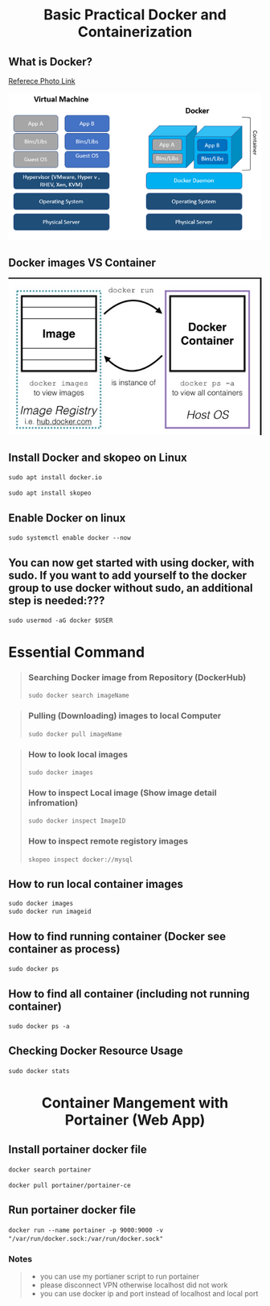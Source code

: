 <h1 align="Center">Basic Practical Docker and Containerization</h1>

## What is Docker?

[Referece Photo Link](Ref:https://www.accenture.com/us-en/blogs/software-engineering-blog/shinde-docker-containerization-devops)

![Docker Explain](../photo/docker.png)

## Docker images VS Container

![ContVsImage](../photo/docker2.png)

## Install Docker and skopeo on Linux
`sudo apt install docker.io`

`sudo apt install skopeo`

## Enable Docker on linux
`sudo systemctl enable docker --now`

## You can now get started with using docker, with sudo. If you want to add yourself to the docker group to use docker without sudo, an additional step is needed:???

`sudo usermod -aG docker $USER`

# Essential Command

>### Searching Docker image from Repository (DockerHub)
>`sudo docker search imageName` 

>### Pulling (Downloading) images to local Computer
>`sudo docker pull imageName`

>### How to look local images
>`sudo docker images`
>
>### How to inspect Local image (Show image detail infromation)
>`sudo docker inspect ImageID`
>
>### How to inspect remote registory images
>`skopeo inspect docker://mysql`


## How to run local container images
```
sudo docker images
sudo docker run imageid
```
## How to find running container (Docker see container as process)
`sudo docker ps`

## How to find all container (including not running container)
`sudo docker ps -a`

## Checking Docker Resource Usage
`sudo docker stats`

<h1 align="Center"> Container Mangement with Portainer (Web App)</h1>

## Install portainer docker file

`docker search portainer`

`docker pull portainer/portainer-ce`


## Run portainer docker file


`docker run --name portainer -p 9000:9000 -v "/var/run/docker.sock:/var/run/docker.sock"`

### Notes
> * you can use my portianer script to run portainer
> * please disconnect VPN otherwise localhost did not work 
> * you can use docker ip and port instead of localhost and local port
